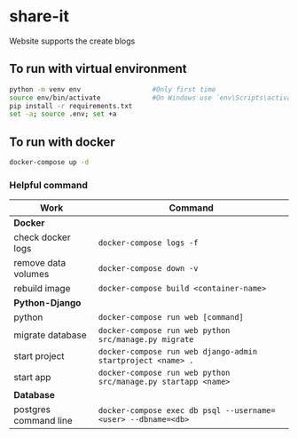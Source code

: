 # share-it
Website supports the create blogs

## To run with virtual environment

```bash
python -m venv env                  #Only first time
source env/bin/activate             #On Windows use `env\Scripts\activate`
pip install -r requirements.txt
set -a; source .env; set +a
```

## To run with docker
```bash
docker-compose up -d
```

### Helpful command

| Work                  | Command                                                       |
| --------------------- | ------------------------------------------------------------- |
| **Docker**            |                                                               |
| check docker logs     | `docker-compose logs -f`                                      |
| remove data volumes   | `docker-compose down -v`                                      |
| rebuild image         | `docker-compose build <container-name>`                       |
| **Python-Django**     |                                                               |
| python                | `docker-compose run web [command]`                            |
| migrate database      | `docker-compose run web python src/manage.py migrate`         |
| start project         | `docker-compose run web django-admin startproject <name> .`   |
| start app             | `docker-compose run web python src/manage.py startapp <name>` |
| **Database**          |                                                               | 
| postgres command line | `docker-compose exec db psql --username=<user> --dbname=<db>` |
